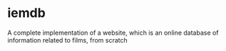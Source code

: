# iemdb

A complete implementation of a website, which is an online database of information related to films, from scratch
